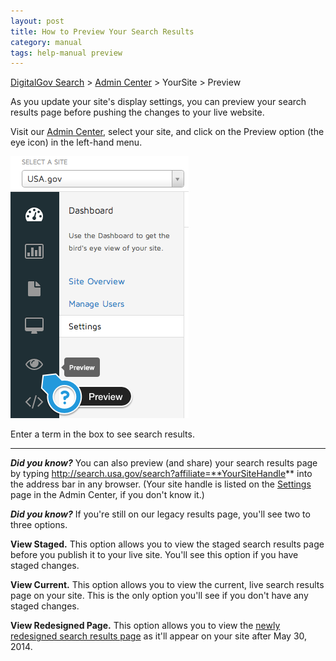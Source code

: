 ```yaml
---
layout: post
title: How to Preview Your Search Results
category: manual
tags: help-manual preview
---
```

[DigitalGov Search](/index.html) > [Admin Center](https://search.usa.gov/sites/) > YourSite > Preview

As you update your site's display settings, you can preview your search results page before pushing the changes to your live website.

Visit our [Admin Center](https://search.usa.gov/sites/), select your site, and click on the Preview option (the eye icon) in the left-hand menu. 

![Select the preview option](/img/preview-nav.png)

Enter a term in the box to see search results.

--- 

***Did you know?*** You can also preview (and share) your search results page by typing http://search.usa.gov/search?affiliate=**YourSiteHandle** into the address bar in any browser. (Your site handle is listed on the [Settings](/manual/settings.html) page in the Admin Center, if you don't know it.)

***Did you know?*** If you're still on our legacy results page, you'll see two to three options.

**View Staged.** This option allows you to view the staged search results page before you publish it to your live site. You'll see this option if you have staged changes.

**View Current.** This option allows you to view the current, live search results page on your site. This is the only option you'll see if you don't have any staged changes.

**View Redesigned Page.** This option allows you to view the [newly redesigned search results page](/blog/serp-redesign.html) as it'll appear on your site after May 30, 2014.
